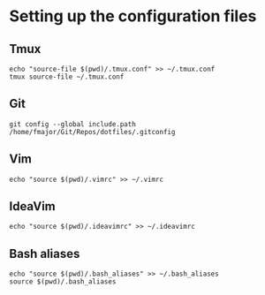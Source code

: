 # Setting up the configuration files

## Tmux 

```
echo "source-file $(pwd)/.tmux.conf" >> ~/.tmux.conf
tmux source-file ~/.tmux.conf
```

## Git

```
git config --global include.path /home/fmajor/Git/Repos/dotfiles/.gitconfig
```

## Vim

```
echo "source $(pwd)/.vimrc" >> ~/.vimrc
```

## IdeaVim

```
echo "source $(pwd)/.ideavimrc" >> ~/.ideavimrc
```

## Bash aliases

```
echo "source $(pwd)/.bash_aliases" >> ~/.bash_aliases
source $(pwd)/.bash_aliases
```

